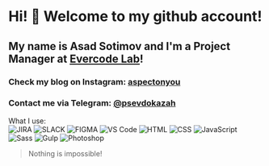 # Hi! 👋 Welcome to my github account!

## My name is **Asad Sotimov** and I'm a **Project Manager** at [Evercode Lab](everchain.eu)!

### Check my blog on Instagram: [aspectonyou](https://www.instagram.com/aspectonyou)

### Contact me via Telegram: [@psevdokazah](https://t.me/psevdokazah)

What I use: </br>
![JIRA](https://img.shields.io/badge/-JIRA-090909?style=for-the-badge&logo=jira)
![SLACK](https://img.shields.io/badge/-SLACK-090909?style=for-the-badge&logo=SLACK)
![FIGMA](https://img.shields.io/badge/-FIGMA-090909?style=for-the-badge&logo=figma)
![VS Code](https://img.shields.io/badge/-VSCode-090909?style=for-the-badge&logo=visual-studio-code)
![HTML](https://img.shields.io/badge/-HTML-090909?style=for-the-badge&logo=html5)
![CSS](https://img.shields.io/badge/-CSS-090909?style=for-the-badge&logo=css3)
![JavaScript](https://img.shields.io/badge/-JavaScript-090909?style=for-the-badge&logo=javascript)
![Sass](https://img.shields.io/badge/-Sass-090909?style=for-the-badge&logo=sass)
![Gulp](https://img.shields.io/badge/-Gulp-090909?style=for-the-badge&logo=gulp)
![Photoshop](https://img.shields.io/badge/-Photoshop-090909?style=for-the-badge&logo=adobe-photoshop)

> Nothing is impossible!
